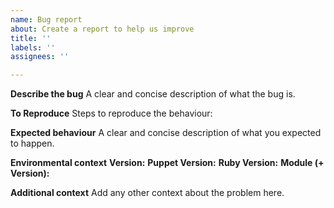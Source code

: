 ```yaml
---
name: Bug report
about: Create a report to help us improve
title: ''
labels: ''
assignees: ''

---
```


**Describe the bug**
A clear and concise description of what the bug is.

**To Reproduce**
Steps to reproduce the behaviour:

**Expected behaviour**
A clear and concise description of what you expected to happen.

**Environmental context**
**Version:**
**Puppet Version:**
**Ruby Version:**
**Module (+ Version):**

**Additional context**
Add any other context about the problem here.
